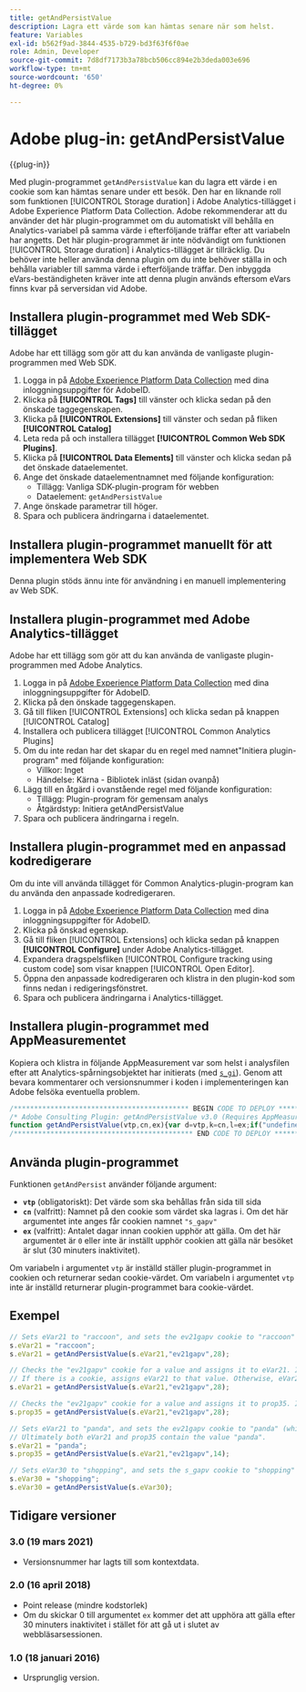 ```yaml
---
title: getAndPersistValue
description: Lagra ett värde som kan hämtas senare när som helst.
feature: Variables
exl-id: b562f9ad-3844-4535-b729-bd3f63f6f0ae
role: Admin, Developer
source-git-commit: 7d8df7173b3a78bcb506cc894e2b3deda003e696
workflow-type: tm+mt
source-wordcount: '650'
ht-degree: 0%

---
```


# Adobe plug-in: getAndPersistValue

{{plug-in}}

Med plugin-programmet `getAndPersistValue` kan du lagra ett värde i en cookie som kan hämtas senare under ett besök. Den har en liknande roll som funktionen [!UICONTROL Storage duration] i Adobe Analytics-tillägget i Adobe Experience Platform Data Collection. Adobe rekommenderar att du använder det här plugin-programmet om du automatiskt vill behålla en Analytics-variabel på samma värde i efterföljande träffar efter att variabeln har angetts. Det här plugin-programmet är inte nödvändigt om funktionen [!UICONTROL Storage duration] i Analytics-tillägget är tillräcklig. Du behöver inte heller använda denna plugin om du inte behöver ställa in och behålla variabler till samma värde i efterföljande träffar. Den inbyggda eVars-beständigheten kräver inte att denna plugin används eftersom eVars finns kvar på serversidan vid Adobe.

## Installera plugin-programmet med Web SDK-tillägget

Adobe har ett tillägg som gör att du kan använda de vanligaste plugin-programmen med Web SDK.

1. Logga in på [Adobe Experience Platform Data Collection](https://experience.adobe.com/data-collection) med dina inloggningsuppgifter för AdobeID.
1. Klicka på **[!UICONTROL Tags]** till vänster och klicka sedan på den önskade taggegenskapen.
1. Klicka på **[!UICONTROL Extensions]** till vänster och sedan på fliken **[!UICONTROL Catalog]**
1. Leta reda på och installera tillägget **[!UICONTROL Common Web SDK Plugins]**.
1. Klicka på **[!UICONTROL Data Elements]** till vänster och klicka sedan på det önskade dataelementet.
1. Ange det önskade dataelementnamnet med följande konfiguration:
   * Tillägg: Vanliga SDK-plugin-program för webben
   * Dataelement: `getAndPersistValue`
1. Ange önskade parametrar till höger.
1. Spara och publicera ändringarna i dataelementet.

## Installera plugin-programmet manuellt för att implementera Web SDK

Denna plugin stöds ännu inte för användning i en manuell implementering av Web SDK.

## Installera plugin-programmet med Adobe Analytics-tillägget

Adobe har ett tillägg som gör att du kan använda de vanligaste plugin-programmen med Adobe Analytics.

1. Logga in på [Adobe Experience Platform Data Collection](https://experience.adobe.com/data-collection) med dina inloggningsuppgifter för AdobeID.
1. Klicka på den önskade taggegenskapen.
1. Gå till fliken [!UICONTROL Extensions] och klicka sedan på knappen [!UICONTROL Catalog]
1. Installera och publicera tillägget [!UICONTROL Common Analytics Plugins]
1. Om du inte redan har det skapar du en regel med namnet&quot;Initiera plugin-program&quot; med följande konfiguration:
   * Villkor: Inget
   * Händelse: Kärna - Bibliotek inläst (sidan ovanpå)
1. Lägg till en åtgärd i ovanstående regel med följande konfiguration:
   * Tillägg: Plugin-program för gemensam analys
   * Åtgärdstyp: Initiera getAndPersistValue
1. Spara och publicera ändringarna i regeln.

## Installera plugin-programmet med en anpassad kodredigerare

Om du inte vill använda tillägget för Common Analytics-plugin-program kan du använda den anpassade kodredigeraren.

1. Logga in på [Adobe Experience Platform Data Collection](https://experience.adobe.com/data-collection) med dina inloggningsuppgifter för AdobeID.
1. Klicka på önskad egenskap.
1. Gå till fliken [!UICONTROL Extensions] och klicka sedan på knappen **[!UICONTROL Configure]** under Adobe Analytics-tillägget.
1. Expandera dragspelsfliken [!UICONTROL Configure tracking using custom code] som visar knappen [!UICONTROL Open Editor].
1. Öppna den anpassade kodredigeraren och klistra in den plugin-kod som finns nedan i redigeringsfönstret.
1. Spara och publicera ändringarna i Analytics-tillägget.

## Installera plugin-programmet med AppMeasurementet

Kopiera och klistra in följande AppMeasurement var som helst i analysfilen efter att Analytics-spårningsobjektet har initierats (med [`s_gi`](../functions/s-gi.md)). Genom att bevara kommentarer och versionsnummer i koden i implementeringen kan Adobe felsöka eventuella problem.

```js
/******************************************* BEGIN CODE TO DEPLOY *******************************************/
/* Adobe Consulting Plugin: getAndPersistValue v3.0 (Requires AppMeasurement) */
function getAndPersistValue(vtp,cn,ex){var d=vtp,k=cn,l=ex;if("undefined"!==typeof d&&"-v"===d)return{plugin:"getAndPersistValue",version:"3.0"};var a=function(){if("undefined"!==typeof window.s_c_il)for(var c=0,b;c<window.s_c_il.length;c++)if(b=window.s_c_il[c],b._c&&"s_c"===b._c)return b}();"undefined"!==typeof a&&(a.contextData.getAndPersistValue="3.0");window.cookieWrite=window.cookieWrite||function(c,b,f){if("string"===typeof c){var h=window.location.hostname,a=window.location.hostname.split(".").length-1;if(h&&!/^[0-9.]+$/.test(h)){a=2<a?a:2;var e=h.lastIndexOf(".");if(0<=e){for(;0<=e&&1<a;)e=h.lastIndexOf(".",e-1),a--;e=0<e?h.substring(e):h}}g=e;b="undefined"!==typeof b?""+b:"";if(f||""===b)if(""===b&&(f=-60),"number"===typeof f){var d=new Date;d.setTime(d.getTime()+6E4*f)}else d=f;return c&&(document.cookie=encodeURIComponent(c)+"="+encodeURIComponent(b)+"; path=/;"+(f?" expires="+d.toUTCString()+";":"")+(g?" domain="+g+";":""),"undefined"!==typeof cookieRead)?cookieRead(c)===b:!1}};window.cookieRead=window.cookieRead||function(c){if("string"===typeof c)c=encodeURIComponent(c);else return"";var b=" "+document.cookie,a=b.indexOf(" "+c+"="),d=0>a?a:b.indexOf(";",a);return(c=0>a?"":decodeURIComponent(b.substring(a+2+c.length,0>d?b.length:d)))?c:""};a=new Date;k=k?k:"s_gapv";(l=l?l:0)?a.setTime(a.getTime()+864E5*l):a.setTime(a.getTime()+18E5);"undefined"!==typeof d&&d||(d=cookieRead(k));cookieWrite(k,d,a);return d};
/******************************************** END CODE TO DEPLOY ********************************************/
```

## Använda plugin-programmet

Funktionen `getAndPersist` använder följande argument:

* **`vtp`** (obligatoriskt): Det värde som ska behållas från sida till sida
* **`cn`** (valfritt): Namnet på den cookie som värdet ska lagras i. Om det här argumentet inte anges får cookien namnet `"s_gapv"`
* **`ex`** (valfritt): Antalet dagar innan cookien upphör att gälla. Om det här argumentet är `0` eller inte är inställt upphör cookien att gälla när besöket är slut (30 minuters inaktivitet).

Om variabeln i argumentet `vtp` är inställd ställer plugin-programmet in cookien och returnerar sedan cookie-värdet. Om variabeln i argumentet `vtp` inte är inställd returnerar plugin-programmet bara cookie-värdet.

## Exempel

```js
// Sets eVar21 to "raccoon", and sets the ev21gapv cookie to "raccoon" (which expires in 28 days).
s.eVar21 = "raccoon";
s.eVar21 = getAndPersistValue(s.eVar21,"ev21gapv",28);

// Checks the "ev21gapv" cookie for a value and assigns it to eVar21. It does not set a cookie value or reset an existing cookie's expiration since the value is not set on the page.
// If there is a cookie, assigns eVar21 to that value. Otherwise, eVar21 is blank.
s.eVar21 = getAndPersistValue(s.eVar21,"ev21gapv",28);

// Checks the "ev21gapv" cookie for a value and assigns it to prop35. It does not set a cookie value or reset an existing cookie's expiration since eVar21 is not set on the page.
s.prop35 = getAndPersistValue(s.eVar21,"ev21gapv",28);

// Sets eVar21 to "panda", and sets the ev21gapv cookie to "panda" (which expires in 14 days). It then sets prop35 to the value contained in the ev21gapv cookie.
// Ultimately both eVar21 and prop35 contain the value "panda".
s.eVar21 = "panda";
s.prop35 = getAndPersistValue(s.eVar21,"ev21gapv",14);

// Sets eVar30 to "shopping", and sets the s_gapv cookie to "shopping" (which expires at the end of the browser session).
s.eVar30 = "shopping";
s.eVar30 = getAndPersistValue(s.eVar30);
```

## Tidigare versioner

### 3.0 (19 mars 2021)

* Versionsnummer har lagts till som kontextdata.

### 2.0 (16 april 2018)

* Point release (mindre kodstorlek)
* Om du skickar 0 till argumentet `ex` kommer det att upphöra att gälla efter 30 minuters inaktivitet i stället för att gå ut i slutet av webbläsarsessionen.

### 1.0 (18 januari 2016)

* Ursprunglig version.
